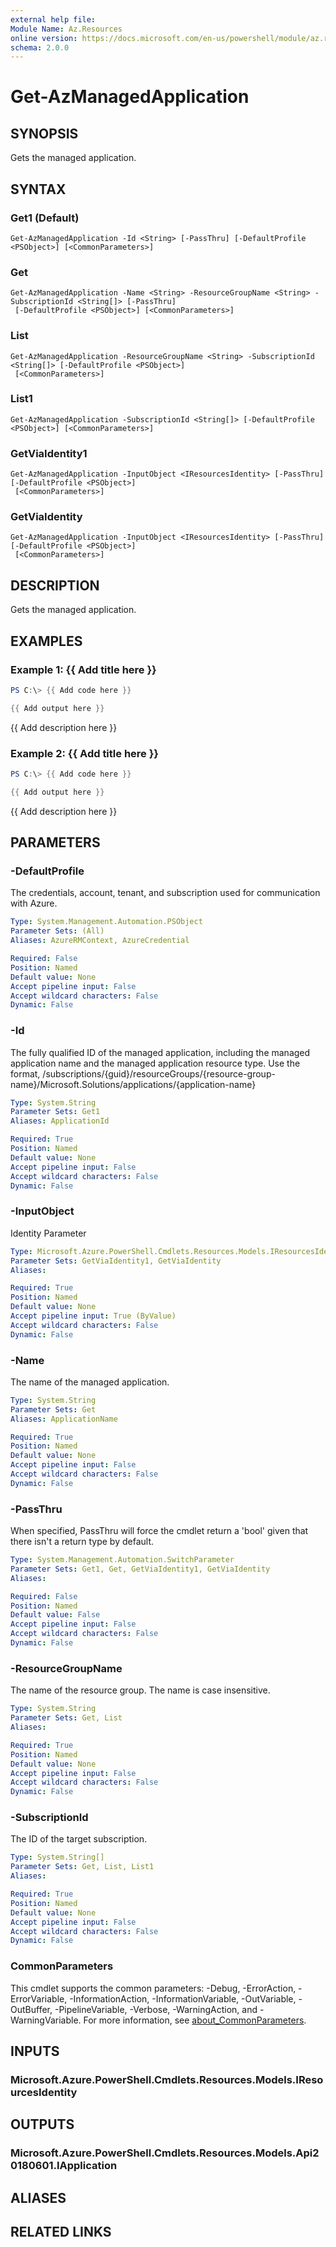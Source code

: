 ```yaml
---
external help file:
Module Name: Az.Resources
online version: https://docs.microsoft.com/en-us/powershell/module/az.resources/get-azmanagedapplication
schema: 2.0.0
---
```


# Get-AzManagedApplication

## SYNOPSIS
Gets the managed application.

## SYNTAX

### Get1 (Default)
```
Get-AzManagedApplication -Id <String> [-PassThru] [-DefaultProfile <PSObject>] [<CommonParameters>]
```

### Get
```
Get-AzManagedApplication -Name <String> -ResourceGroupName <String> -SubscriptionId <String[]> [-PassThru]
 [-DefaultProfile <PSObject>] [<CommonParameters>]
```

### List
```
Get-AzManagedApplication -ResourceGroupName <String> -SubscriptionId <String[]> [-DefaultProfile <PSObject>]
 [<CommonParameters>]
```

### List1
```
Get-AzManagedApplication -SubscriptionId <String[]> [-DefaultProfile <PSObject>] [<CommonParameters>]
```

### GetViaIdentity1
```
Get-AzManagedApplication -InputObject <IResourcesIdentity> [-PassThru] [-DefaultProfile <PSObject>]
 [<CommonParameters>]
```

### GetViaIdentity
```
Get-AzManagedApplication -InputObject <IResourcesIdentity> [-PassThru] [-DefaultProfile <PSObject>]
 [<CommonParameters>]
```

## DESCRIPTION
Gets the managed application.

## EXAMPLES

### Example 1: {{ Add title here }}
```powershell
PS C:\> {{ Add code here }}

{{ Add output here }}
```

{{ Add description here }}

### Example 2: {{ Add title here }}
```powershell
PS C:\> {{ Add code here }}

{{ Add output here }}
```

{{ Add description here }}

## PARAMETERS

### -DefaultProfile
The credentials, account, tenant, and subscription used for communication with Azure.

```yaml
Type: System.Management.Automation.PSObject
Parameter Sets: (All)
Aliases: AzureRMContext, AzureCredential

Required: False
Position: Named
Default value: None
Accept pipeline input: False
Accept wildcard characters: False
Dynamic: False
```

### -Id
The fully qualified ID of the managed application, including the managed application name and the managed application resource type.
Use the format, /subscriptions/{guid}/resourceGroups/{resource-group-name}/Microsoft.Solutions/applications/{application-name}

```yaml
Type: System.String
Parameter Sets: Get1
Aliases: ApplicationId

Required: True
Position: Named
Default value: None
Accept pipeline input: False
Accept wildcard characters: False
Dynamic: False
```

### -InputObject
Identity Parameter

```yaml
Type: Microsoft.Azure.PowerShell.Cmdlets.Resources.Models.IResourcesIdentity
Parameter Sets: GetViaIdentity1, GetViaIdentity
Aliases:

Required: True
Position: Named
Default value: None
Accept pipeline input: True (ByValue)
Accept wildcard characters: False
Dynamic: False
```

### -Name
The name of the managed application.

```yaml
Type: System.String
Parameter Sets: Get
Aliases: ApplicationName

Required: True
Position: Named
Default value: None
Accept pipeline input: False
Accept wildcard characters: False
Dynamic: False
```

### -PassThru
When specified, PassThru will force the cmdlet return a 'bool' given that there isn't a return type by default.

```yaml
Type: System.Management.Automation.SwitchParameter
Parameter Sets: Get1, Get, GetViaIdentity1, GetViaIdentity
Aliases:

Required: False
Position: Named
Default value: False
Accept pipeline input: False
Accept wildcard characters: False
Dynamic: False
```

### -ResourceGroupName
The name of the resource group.
The name is case insensitive.

```yaml
Type: System.String
Parameter Sets: Get, List
Aliases:

Required: True
Position: Named
Default value: None
Accept pipeline input: False
Accept wildcard characters: False
Dynamic: False
```

### -SubscriptionId
The ID of the target subscription.

```yaml
Type: System.String[]
Parameter Sets: Get, List, List1
Aliases:

Required: True
Position: Named
Default value: None
Accept pipeline input: False
Accept wildcard characters: False
Dynamic: False
```

### CommonParameters
This cmdlet supports the common parameters: -Debug, -ErrorAction, -ErrorVariable, -InformationAction, -InformationVariable, -OutVariable, -OutBuffer, -PipelineVariable, -Verbose, -WarningAction, and -WarningVariable. For more information, see [about_CommonParameters](http://go.microsoft.com/fwlink/?LinkID=113216).

## INPUTS

### Microsoft.Azure.PowerShell.Cmdlets.Resources.Models.IResourcesIdentity

## OUTPUTS

### Microsoft.Azure.PowerShell.Cmdlets.Resources.Models.Api20180601.IApplication

## ALIASES

## RELATED LINKS

